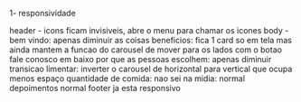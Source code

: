 1- responsividade

header - icons ficam invisiveis, abre o menu para chamar os icones
body -
bem vindo: apenas diminuir as coisas
beneficios: fica 1 card so em tela mas ainda mantem a funcao do carousel de mover para os lados com o botao fale conosco em baixo
por que as pessoas escolhem: apenas diminuir
transicao limentar: inverter o carousel de horizontal para vertical que ocupa menos espaço
quantidade de comida: nao sei
na midia: normal
depoimentos normal
footer ja esta responsivo
